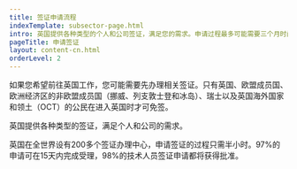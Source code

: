 ```yaml
---
title: 签证申请流程
indexTemplate: subsector-page.html
intro: 英国提供各种类型的个人和公司签证，满足您的需求。申请过程最多可能需要三个月时间，所以请您提早准备。 
pageTitle: 申请签证
layout: content-cn.html
orderLevel: 2
---
```


如果您希望前往英国工作，您可能需要先办理相关签证。只有英国、欧盟成员国、欧洲经济区的非欧盟成员国（挪威、列支敦士登和冰岛）、瑞士以及英国海外国家和领土（OCT）的公民在进入英国时才可免签。

英国提供各种类型的签证，满足个人和公司的需求。

英国在全世界设有200多个签证办理中心，申请签证的过程只需半小时。97%的申请可在15天内完成受理，98%的技术人员签证申请都将获得批准。
